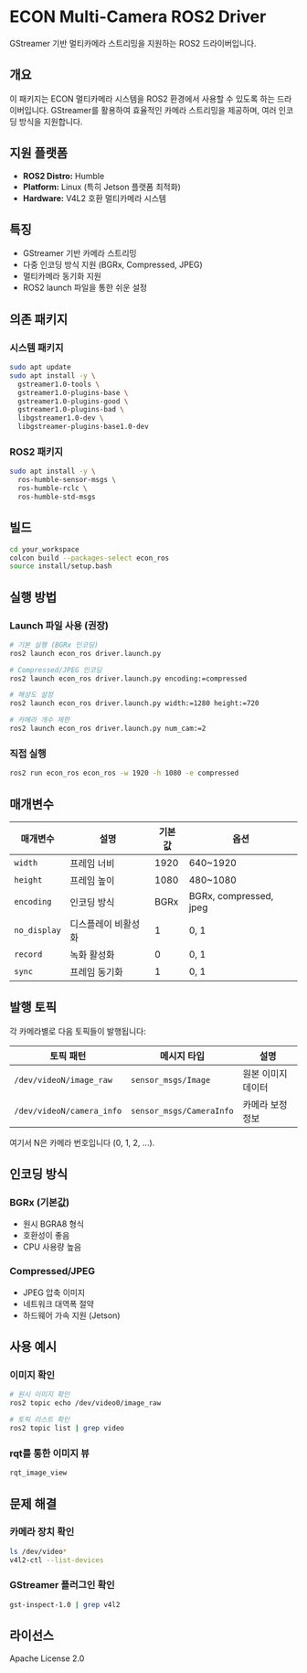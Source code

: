 # ECON Multi-Camera ROS2 Driver

GStreamer 기반 멀티카메라 스트리밍을 지원하는 ROS2 드라이버입니다.

## 개요

이 패키지는 ECON 멀티카메라 시스템을 ROS2 환경에서 사용할 수 있도록 하는 드라이버입니다. GStreamer를 활용하여 효율적인 카메라 스트리밍을 제공하며, 여러 인코딩 방식을 지원합니다.

## 지원 플랫폼
- **ROS2 Distro:** Humble
- **Platform:** Linux (특히 Jetson 플랫폼 최적화)
- **Hardware:** V4L2 호환 멀티카메라 시스템

## 특징
- GStreamer 기반 카메라 스트리밍
- 다중 인코딩 방식 지원 (BGRx, Compressed, JPEG)
- 멀티카메라 동기화 지원
- ROS2 launch 파일을 통한 쉬운 설정

## 의존 패키지

### 시스템 패키지
```bash
sudo apt update
sudo apt install -y \
  gstreamer1.0-tools \
  gstreamer1.0-plugins-base \
  gstreamer1.0-plugins-good \
  gstreamer1.0-plugins-bad \
  libgstreamer1.0-dev \
  libgstreamer-plugins-base1.0-dev
```

### ROS2 패키지
```bash
sudo apt install -y \
  ros-humble-sensor-msgs \
  ros-humble-rclc \
  ros-humble-std-msgs
```

## 빌드

```bash
cd your_workspace
colcon build --packages-select econ_ros
source install/setup.bash
```

## 실행 방법

### Launch 파일 사용 (권장)
```bash
# 기본 실행 (BGRx 인코딩)
ros2 launch econ_ros driver.launch.py

# Compressed/JPEG 인코딩
ros2 launch econ_ros driver.launch.py encoding:=compressed

# 해상도 설정
ros2 launch econ_ros driver.launch.py width:=1280 height:=720

# 카메라 개수 제한
ros2 launch econ_ros driver.launch.py num_cam:=2
```

### 직접 실행
```bash
ros2 run econ_ros econ_ros -w 1920 -h 1080 -e compressed
```

## 매개변수

| 매개변수 | 설명 | 기본값 | 옵션 |
|---------|------|--------|------|
| `width` | 프레임 너비 | 1920 | 640~1920 |
| `height` | 프레임 높이 | 1080 | 480~1080 |
| `encoding` | 인코딩 방식 | BGRx | BGRx, compressed, jpeg |
| `no_display` | 디스플레이 비활성화 | 1 | 0, 1 |
| `record` | 녹화 활성화 | 0 | 0, 1 |
| `sync` | 프레임 동기화 | 1 | 0, 1 |

## 발행 토픽

각 카메라별로 다음 토픽들이 발행됩니다:

| 토픽 패턴 | 메시지 타입 | 설명 |
|----------|-------------|------|
| `/dev/videoN/image_raw` | `sensor_msgs/Image` | 원본 이미지 데이터 |
| `/dev/videoN/camera_info` | `sensor_msgs/CameraInfo` | 카메라 보정 정보 |

여기서 N은 카메라 번호입니다 (0, 1, 2, ...).

## 인코딩 방식

### BGRx (기본값)
- 원시 BGRA8 형식
- 호환성이 좋음
- CPU 사용량 높음

### Compressed/JPEG
- JPEG 압축 이미지
- 네트워크 대역폭 절약
- 하드웨어 가속 지원 (Jetson)

## 사용 예시

### 이미지 확인
```bash
# 원시 이미지 확인
ros2 topic echo /dev/video0/image_raw

# 토픽 리스트 확인
ros2 topic list | grep video
```

### rqt를 통한 이미지 뷰
```bash
rqt_image_view
```

## 문제 해결

### 카메라 장치 확인
```bash
ls /dev/video*
v4l2-ctl --list-devices
```

### GStreamer 플러그인 확인
```bash
gst-inspect-1.0 | grep v4l2
```

## 라이선스

Apache License 2.0